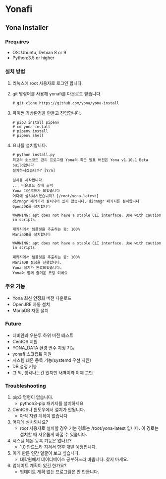 # Yonafi

## Yona Installer

### Prequires
* OS: Ubuntu, Debian 8 or 9
* Python:3.5 or higher

### 설치 방법

1. 리눅스에 root 사용자로 로그인 합니다.
1. git 명령어를 사용해 yonafi를 다운로드 받습니다.

   ```console
   # git clone https://github.com/yona/yona-install
   ```

1. 파이썬 가상환경을 만들고 진입합니다.

    ```console
    # pip3 install pipenv
    # cd yona-install
    # pipenv install
    # pipenv shell
    ``` 

1. 요나를 설치합니다.

    ```console
    # python install.py
    최고의 소스코드 관리 프로그램 Yona의 최근 발표 버전은 Yona v1.10.1 Beta build입니다
    설치하시겠습니까? [Y/n] 
    
    설치를 시작합니다
    ... 다운로드 상태 출력
    Yona 다운로드가 되었습니다
    어디에 설치하시겠습니까? [/root/yona-latest] 
    dirmngr 패키지가 설치되어 있지 않습니다. dirmngr 패키지를 설치합니다
    OpenJDK를 설치합니다
    
    WARNING: apt does not have a stable CLI interface. Use with caution in scripts.
    
    패키지에서 템플릿을 추출하는 중: 100%
    MariaDB를 설치합니다
    
    WARNING: apt does not have a stable CLI interface. Use with caution in scripts.
    
    패키지에서 템플릿을 추출하는 중: 100%
    MariaDB 설정을 진행합니다.
    Yona 설치가 완료되었습니다.
    Yona와 함께 즐거운 코딩 되세요
    ``` 

### 주요 기능

* Yona 최신 안정화 버전 다운로드
* OpenJRE 자동 설치
* MariaDB 자동 설치

### Future

* 데비안과 우분투 하위 버전 테스트
* CentOS 지원
* YONA_DATA 환경 변수 지정 기능
* yonafi 스크립트 지원
* 시스템 데몬 등록 기능(systemd 우선 지원)
* DB 설정 기능
* 그 외, 생각나는건 있지만 새벽이라 이제 그만

### Troubleshooting

1. pip3 명령이 없습니다.
   * python3-pip 패키지를 설치하세요
1. CentOS나 윈도우에서 설치가 안됩니다.
   * 아직 지원 계획이 없습니다
1. 어디에 설치되나요?
   * root 사용자로 설치할 경우 기본 경로는 /root/yona-latest 입니다. 이 경로는 설치할 때 자유롭게 바꿀 수 있습니다.
1. 시스템 데몬 등록 기능은 없나요?
   * 1.0 만드느라 지쳐서 향후 개발 예정입니다.
1. 이거 만든 인간 얼굴이 보고 싶습니다.
   * 대학원에서 데이터베이스 공부하느라 바쁩니다. 찾지 마세요.
1. 업데이트 계획이 있긴 한가요?
   * 업데이트 계획 없는 프로그램은 안 만듭니다.
